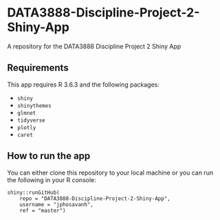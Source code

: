 # DATA3888-Discipline-Project-2-Shiny-App
A repository for the DATA3888 Discipline Project 2 Shiny App


## Requirements
This app requires R 3.6.3 and the following packages:

- `shiny`
- `shinythemes`
- `glmnet`
- `tidyverse`
- `plotly`
- `caret`

## How to run the app

You can either clone this repository to your local machine or you can run the following in your R console:

```
shiny::runGitHub(
    repo = "DATA3888-Discipline-Project-2-Shiny-App", 
    username = "jphosavanh", 
    ref = "master")
```
